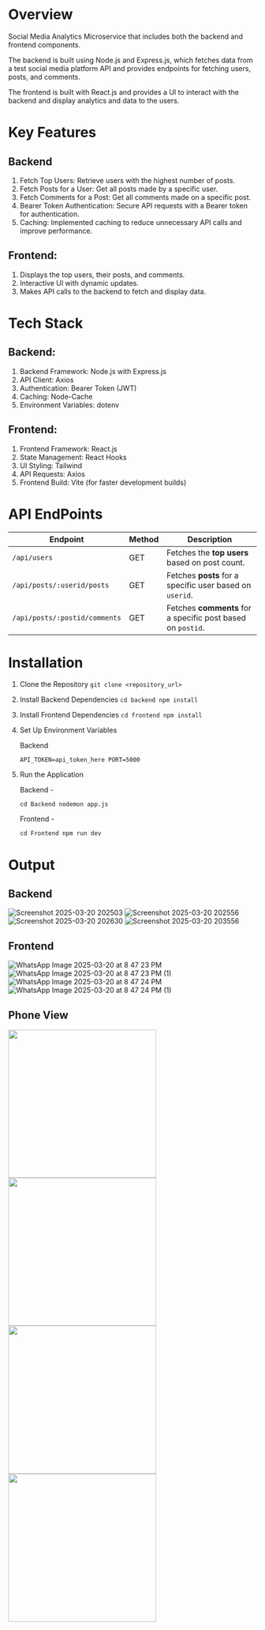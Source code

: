 # Overview
Social Media Analytics Microservice that includes both the backend and frontend components.

The backend is built using Node.js and Express.js, which fetches data from a test social media platform API and provides endpoints for fetching users, posts, and comments.

The frontend is built with React.js and provides a UI to interact with the backend and display analytics and data to the users.


# Key Features 

## Backend

1. Fetch Top Users: Retrieve users with the highest number of posts.
2. Fetch Posts for a User: Get all posts made by a specific user.
3. Fetch Comments for a Post: Get all comments made on a specific post.
4. Bearer Token Authentication: Secure API requests with a Bearer token for authentication.
5. Caching: Implemented caching to reduce unnecessary API calls and improve performance.

## Frontend:
1. Displays the top users, their posts, and comments.
2. Interactive UI with dynamic updates.
3. Makes API calls to the backend to fetch and display data.

# Tech Stack

## Backend:
1. Backend Framework: Node.js with Express.js
2. API Client: Axios
3. Authentication: Bearer Token (JWT)
4. Caching: Node-Cache
5. Environment Variables: dotenv
   
## Frontend:
1. Frontend Framework: React.js
2. State Management: React Hooks
3. UI Styling: Tailwind
4. API Requests: Axios
5. Frontend Build: Vite (for faster development builds)

 # API EndPoints

| **Endpoint**                          | **Method** | **Description**                                             |
|---------------------------------------|------------|-------------------------------------------------------------|
| `/api/users`                          | GET        | Fetches the **top users** based on post count.               |
| `/api/posts/:userid/posts`            | GET        | Fetches **posts** for a specific user based on `userid`.     |
| `/api/posts/:postid/comments`         | GET        | Fetches **comments** for a specific post based on `postid`.  |

# Installation

1. Clone the Repository
   `git clone <repository_url>`

2. Install Backend Dependencies
   `cd backend
    npm install`
   
3. Install Frontend Dependencies
   `cd frontend
    npm install`

4. Set Up Environment Variables

   Backend
   
   `API_TOKEN=api_token_here
    PORT=5000`
   

6.  Run the Application

     Backend - 
     
     `cd Backend
     nodemon app.js`
     
     Frontend -
     
     `cd Frontend
     npm run dev`

   
# Output

## Backend
![Screenshot 2025-03-20 202503](https://github.com/user-attachments/assets/16b2ab70-6acb-469a-910e-e2e3ab6a7c70)
![Screenshot 2025-03-20 202556](https://github.com/user-attachments/assets/840e0a7f-cbb3-417e-b308-77eb603fa6bd)
![Screenshot 2025-03-20 202630](https://github.com/user-attachments/assets/53e0efc8-71bd-4fb4-9825-678a2b9fc0e7)
![Screenshot 2025-03-20 203556](https://github.com/user-attachments/assets/bf4b3bf5-bfdd-4bb3-971c-9729644f8a8a)

## Frontend 
![WhatsApp Image 2025-03-20 at 8 47 23 PM](https://github.com/user-attachments/assets/3bdaf9fe-8c28-447a-b545-514632621d5c)
![WhatsApp Image 2025-03-20 at 8 47 23 PM (1)](https://github.com/user-attachments/assets/51bd822a-8c65-4dbb-8839-ef4fd94bf239)
![WhatsApp Image 2025-03-20 at 8 47 24 PM](https://github.com/user-attachments/assets/eb6eda16-4e6f-49e2-8bf9-7053941a0459)
![WhatsApp Image 2025-03-20 at 8 47 24 PM (1)](https://github.com/user-attachments/assets/274ee77b-cf57-4a87-a4d2-c0676367e8d4)

## Phone View

<img src="https://github.com/user-attachments/assets/0d347b27-c570-4fe6-b7f4-ff0ed651d1dd" width="300" />
<img src="https://github.com/user-attachments/assets/2aef4e38-ea06-44de-a648-31f134faa209" width="300" />
<img src="https://github.com/user-attachments/assets/1a14c1c9-f940-4fbf-bdf4-1be926a3f276" width="300" />
<img src="https://github.com/user-attachments/assets/b8f451e9-f70b-457b-8a7c-34070cd347e4" width="300" />
